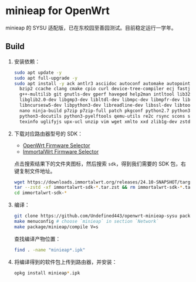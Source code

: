 # minieap for OpenWrt

minieap 的 SYSU 适配版，已在东校园至善园测试。目前稳定运行一学年。

## Build

1. 安装依赖：

   ```sh
   sudo apt update -y
   sudo apt full-upgrade -y
   sudo apt install -y ack antlr3 asciidoc autoconf automake autopoint binutils bison build-essential \
     bzip2 ccache clang cmake cpio curl device-tree-compiler ecj fastjar flex gawk gettext gcc-multilib \
     g++-multilib git gnutls-dev gperf haveged help2man intltool lib32gcc-s1 libc6-dev-i386 libelf-dev \
     libglib2.0-dev libgmp3-dev libltdl-dev libmpc-dev libmpfr-dev libncurses5-dev libncursesw5 \
     libncursesw5-dev libpython3-dev libreadline-dev libssl-dev libtool lld llvm lrzsz mkisofs msmtp \
     nano ninja-build p7zip p7zip-full patch pkgconf python2.7 python3 python3-pip python3-ply \
     python3-docutils python3-pyelftools qemu-utils re2c rsync scons squashfs-tools subversion swig \
     texinfo uglifyjs upx-ucl unzip vim wget xmlto xxd zlib1g-dev zstd
   ```

2. 下载对应路由器型号的 SDK：

   - [OpenWrt Firmware Selector](https://firmware-selector.openwrt.org/)
   - [ImmortalWrt Firmware Selector](https://firmware-selector.immortalwrt.org/)

   点击搜索结果下的文件夹图标，然后搜索 `sdk`，得到我们需要的 SDK 包，右键复制文件地址。

   ```sh
   wget https://downloads.immortalwrt.org/releases/24.10-SNAPSHOT/targets/mediatek/filogic/immortalwrt-sdk-24.10-SNAPSHOT-mediatek-filogic_gcc-13.3.0_musl.Linux-x86_64.tar.zst
   tar --zstd -xf immortalwrt-sdk-*.tar.zst && rm immortalwrt-sdk-*.tar.zst
   cd immortalwrt-sdk-*
   ```

3. 编译：

   ```sh
   git clone https://github.com/Undefined443/openwrt-minieap-sysu package/minieap
   make menuconfig # choose `minieap` in section `Network`
   make package/minieap/compile V=s
   ```

   查找编译产物位置：

   ```sh
   find . -name "minieap*.ipk"
   ```

4. 将编译得到的软件包上传到路由器，并安装：

   ```sh
   opkg install minieap*.ipk
   ```
